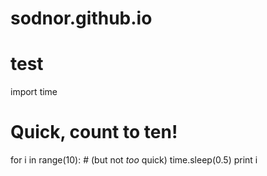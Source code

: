 # sodnor.github.io
# test
import time
# Quick, count to ten!
for i in range(10):
    # (but not *too* quick)
    time.sleep(0.5)
    print i
